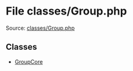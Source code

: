File classes/Group.php
=========

Source: [classes/Group.php](https://github.com/PrestaShop/PrestaShop/blob/1.5.0.2/classes/Group.php)


Classes
-------

* [GroupCore](class.GroupCore.md)

